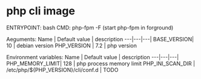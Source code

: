 # php cli image

ENTRYPOINT: bash
CMD: php-fpm -F (start php-fpm in forground)



Aeguments:
Name | Default value | description
---|---|---|
BASE_VERSION| 10 | debian version
PHP_VERSION | 7.2 | php version

Environment variables:
Name | Default value | description
---|---|---|
PHP_MEMORY_LIMIT| 128 | php process memory limit
PHP_INI_SCAN_DIR | /etc/php/${PHP_VERSION}/cli/conf.d | TODO
